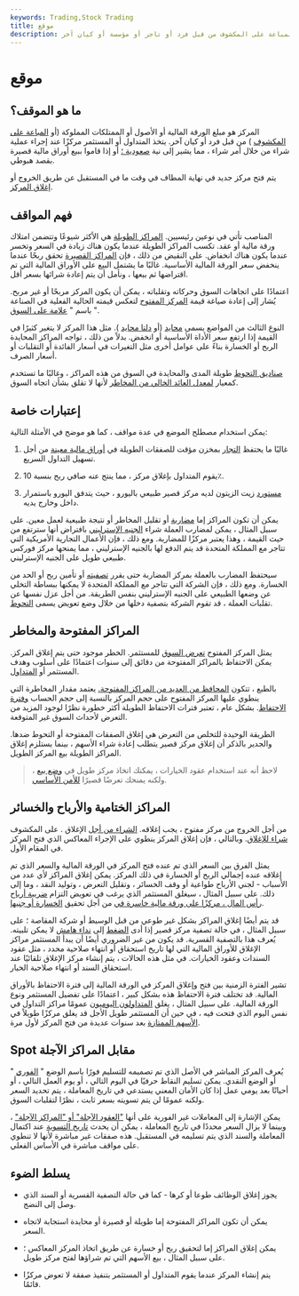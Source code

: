 ```yaml
---
keywords: Trading,Stock Trading
title: موقع
description: المركز هو مبلغ الورقة المالية أو السلعة أو العملة المملوكة أو المباعة على المكشوف من قبل فرد أو تاجر أو مؤسسة أو كيان آخر.
---
```


# موقع
## ما هو الموقف؟

المركز هو مبلغ الورقة المالية أو الأصول أو الممتلكات المملوكة (أو [المباعة على المكشوف](/shortsale) ) من قبل فرد أو كيان آخر. يتخذ المتداول أو المستثمر مركزًا عند إجراء عملية شراء من خلال أمر شراء ، مما يشير إلى نية [صعودية ؛](/bull) أو إذا قاموا ببيع أوراق مالية قصيرة بقصد هبوطي.

يتم فتح مركز جديد في نهاية المطاف في وقت ما في المستقبل عن طريق الخروج أو [إغلاق المركز](/closeposition).

## فهم المواقف

المناصب تأتي في نوعين رئيسيين. [المراكز الطويلة](/long) هي الأكثر شيوعًا وتتضمن امتلاك ورقة مالية أو عقد. تكسب المراكز الطويلة عندما يكون هناك زيادة في السعر وتخسر عندما يكون هناك انخفاض. على النقيض من ذلك ، فإن [المراكز القصيرة](/short) تحقق ربحًا عندما ينخفض سعر الورقة المالية الأساسية. غالبًا ما يشتمل البيع على الأوراق المالية التي تم اقتراضها ثم بيعها ، ونأمل أن يتم إعادة شرائها بسعر أقل.

اعتمادًا على اتجاهات السوق وحركاته وتقلباته ، يمكن أن يكون المركز مربحًا أو غير مربح. يُشار إلى إعادة صياغة قيمة [المركز المفتوح](/open-position) لتعكس قيمته الحالية الفعلية في الصناعة باسم " [علامة على السوق](/marktomarket) ".

النوع الثالث من المواضع يسمى [محايد](/neutral) (أو [دلتا محايد](/deltaneutral) ). مثل هذا المركز لا يتغير كثيرًا في القيمة إذا ارتفع سعر الأداة الأساسية أو انخفض. بدلاً من ذلك ، تواجه المراكز المحايدة الربح أو الخسارة بناءً على عوامل أخرى مثل التغيرات في أسعار الفائدة أو التقلبات أو أسعار الصرف.

[صناديق التحوط](/market-neutral-fund) طويلة المدى والمحايدة في السوق من هذه المراكز ، وغالبًا ما تستخدم كمعيار [لمعدل العائد الخالي من المخاطر](/risk-freerate) لأنها لا تقلق بشأن اتجاه السوق.

## إعتبارات خاصة

يمكن استخدام مصطلح الموضع في عدة مواقف ، كما هو موضح في الأمثلة التالية:

1. غالبًا ما يحتفظ [التجار](/dealer) بمخزن مؤقت للصفقات الطويلة في [أوراق مالية معينة](/security) من أجل تسهيل التداول السريع.

1. يقوم المتداول بإغلاق مركز ، مما ينتج عنه صافي ربح بنسبة 10٪.

1. [مستورد](/import) زيت الزيتون لديه مركز قصير طبيعي باليورو ، حيث يتدفق اليورو باستمرار داخل وخارج يديه.

يمكن أن تكون المراكز إما [مضاربة](/speculation) أو تقليل المخاطر أو نتيجة طبيعية لعمل معين. على سبيل المثال ، يمكن لمضارب العملة شراء [الجنيه الإسترليني](/gbp) بافتراض أنها سترتفع من حيث القيمة ، وهذا يعتبر مركزًا للمضاربة. ومع ذلك ، فإن الأعمال التجارية الأمريكية التي تتاجر مع المملكة المتحدة قد يتم الدفع لها بالجنيه الإسترليني ، مما يمنحها مركز فوركس طبيعي طويل على الجنيه الإسترليني.

سيحتفظ المضارب بالعملة بمركز المضاربة حتى يقرر [تصفيته](/liquidate) أو تأمين ربح أو الحد من الخسارة. ومع ذلك ، فإن الشركة التي تتاجر مع المملكة المتحدة لا يمكنها ببساطة التخلي عن وضعها الطبيعي على الجنيه الإسترليني بنفس الطريقة. من أجل عزل نفسها عن تقلبات العملة ، قد تقوم الشركة بتصفية دخلها من خلال وضع تعويض يسمى [التحوط](/hedge).

## المراكز المفتوحة والمخاطر

يمثل المركز المفتوح [تعرض السوق](/marketexposure) للمستثمر. الخطر موجود حتى يتم إغلاق المركز. يمكن الاحتفاظ بالمراكز المفتوحة من دقائق إلى سنوات اعتمادًا على أسلوب وهدف المستثمر أو [المتداول](/trader).

بالطبع ، تتكون [المحافظ من العديد من المراكز المفتوحة.](/portfolio) يعتمد مقدار المخاطرة التي ينطوي عليها المركز المفتوح على حجم المركز بالنسبة إلى حجم الحساب [وفترة الاحتفاظ](/holdingperiod). بشكل عام ، تعتبر فترات الاحتفاظ الطويلة أكثر خطورة نظرًا لوجود المزيد من التعرض لأحداث السوق غير المتوقعة.

الطريقة الوحيدة للتخلص من التعرض هي إغلاق الصفقات المفتوحة أو التحوط ضدها. والجدير بالذكر أن إغلاق مركز قصير يتطلب إعادة شراء الأسهم ، بينما يستلزم إغلاق المراكز الطويلة بيع المركز الطويل.

> لاحظ أنه عند استخدام عقود الخيارات ، يمكنك اتخاذ مركز طويل في [وضع بيع](/put) ، ولكنه يمنحك تعرضًا قصيرًا [للأمن الأساسي](/underlying-security).

>

## المراكز الختامية والأرباح والخسائر

من أجل الخروج من مركز مفتوح ، يجب إغلاقه. [الشراء من أجل](/selltoclose) الإغلاق . على المكشوف [شراء للإغلاق](/buytoclose). وبالتالي ، فإن إغلاق المركز ينطوي على الإجراء المعاكس الذي فتح المركز في المقام الأول.

يمثل الفرق بين السعر الذي تم عنده فتح المركز في الورقة المالية والسعر الذي تم إغلاقه عنده إجمالي الربح أو الخسارة في ذلك المركز. يمكن إغلاق المراكز لأي عدد من الأسباب - لجني الأرباح طواعية أو وقف الخسائر ، وتقليل التعرض ، وتوليد النقد ، وما إلى ذلك. على سبيل المثال ، سيغلق المستثمر الذي يرغب في تعويض التزام [ضريبة أرباح رأس المال ، مركزًا على ورقة مالية خاسرة في](/capital_gains_tax) من أجل تحقيق [الخسارة أو جنيها](/taxgainlossharvesting).

قد يتم أيضًا إغلاق المراكز بشكل غير طوعي من قبل الوسيط أو شركة المقاصة ؛ على سبيل المثال ، في حالة تصفية مركز قصير إذا أدى [الضغط](/shortsqueeze) إلى [نداء هامش](/margincall) لا يمكن تلبيته. يُعرف هذا بالتصفية القسرية. قد يكون من غير الضروري أيضًا أن يبدأ المستثمر مراكز الإغلاق للأوراق المالية التي لها تاريخ استحقاق أو انتهاء صلاحية محدد ، مثل عقود السندات وعقود الخيارات. في مثل هذه الحالات ، يتم إنشاء مركز الإغلاق تلقائيًا عند استحقاق السند أو انتهاء صلاحية الخيار.

تشير الفترة الزمنية بين فتح وإغلاق المركز في الورقة المالية إلى فترة الاحتفاظ بالأوراق المالية. قد تختلف فترة الاحتفاظ هذه بشكل كبير ، اعتمادًا على تفضيل المستثمر ونوع الورقة المالية. على سبيل المثال ، يغلق [المتداولون اليوميون](/daytrader) عمومًا مراكز التداول في نفس اليوم الذي فتحت فيه ، في حين أن المستثمر طويل الأجل قد يغلق مركزًا طويلاً في [الأسهم الممتازة](/bluechipstock) بعد سنوات عديدة من فتح المركز لأول مرة.

## Spot مقابل المراكز الآجلة

يُعرف المركز المباشر في الأصل الذي تم تصميمه للتسليم فورًا باسم الوضع " [الفوري](/spotmarket) " أو الوضع النقدي. يمكن تسليم النقاط حرفيًا في اليوم التالي ، أو يوم العمل التالي ، أو أحيانًا بعد يومي عمل إذا كان الأمان المعني يستدعي في تاريخ المعاملة ، يتم تحديد السعر ولكنه عمومًا لن يتم تسويته بسعر ثابت ، نظرًا لتقلبات السوق.

يمكن الإشارة إلى المعاملات غير الفورية على أنها ["العقود الآجلة" أو "المراكز الآجلة"](/futures) ، وبينما لا يزال السعر محددًا في تاريخ المعاملة ، يمكن أن يحدث [تاريخ التسوية](/settlementdate) عند اكتمال المعاملة والسند الذي يتم تسليمه في المستقبل. هذه صفقات غير مباشرة لأنها لا تنطوي على مواقف مباشرة في الأساس الفعلي.

## يسلط الضوء

- يجوز إغلاق الوظائف طوعا أو كرها - كما في حالة التصفية القسرية أو السند الذي وصل إلى النضج.

- يمكن أن تكون المراكز المفتوحة إما طويلة أو قصيرة أو محايدة استجابة لاتجاه السعر.

- يمكن إغلاق المراكز إما لتحقيق ربح أو خسارة عن طريق اتخاذ المركز المعاكس ؛ على سبيل المثال ، بيع الأسهم التي تم شراؤها لفتح مركز طويل.

- يتم إنشاء المركز عندما يقوم المتداول أو المستثمر بتنفيذ صفقة لا تعوض مركزًا قائمًا.

